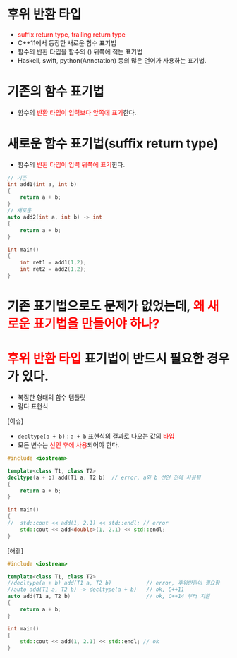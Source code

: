 <style>
r { color: Red }
o { color: Orange }
g { color: Green }
</style>

# 후위 반환 타입
- <r>suffix return type, trailing return type</r>
- C++11에서 등장한 새로운 함수 표기법
- 함수의 반환 타입을 함수의 () 뒤쪽에 적는 표기법
- Haskell, swift, python(Annotation) 등의 많은 언어가 사용하는 표기법.

# 기존의 함수 표기법
- 함수의 <r>반환 타입이 입력보다 앞쪽에 표기</r>한다.

# 새로운 함수 표기법(suffix return type)
- 함수의 <r>반환 타입이 입력 뒤쪽에 표기</r>한다. 

```c++
// 기존
int add1(int a, int b)
{
	return a + b;
}
// 새로운
auto add2(int a, int b) -> int
{
	return a + b;
}

int main()
{
	int ret1 = add1(1,2);
	int ret2 = add2(1,2);
}
``` 

# 기존 표기법으로도 문제가 없었는데, <r>왜 새로운 표기법을 만들어야 하나?</r>
# <r>후위 반환 타입</r> 표기법이 반드시 필요한 경우가 있다.
- 복잡한 형태의 함수 템플릿
- 람다 표현식

[이슈]

- `decltype(a + b)` : `a + b` 표현식의 결과로 나오는 값의 <r>타입</r>
- 모든 변수는 <r>선언 후에 사용</r>되어야 한다.

```c++
#include <iostream>

template<class T1, class T2>
decltype(a + b) add(T1 a, T2 b)  // error, a와 b 선언 전에 사용됨
{
	return a + b;
}

int main()
{
//	std::cout << add(1, 2.1) << std::endl; // error
	std::cout << add<double>(1, 2.1) << std::endl;
}
```
[해결]
```c++
#include <iostream>

template<class T1, class T2>
//decltype(a + b) add(T1 a, T2 b)           // error, 후위반환이 필요함
//auto add(T1 a, T2 b) -> decltype(a + b)   // ok, C++11 
auto add(T1 a, T2 b)                        // ok, C++14 부터 지원
{
	return a + b;
}

int main()
{
	std::cout << add(1, 2.1) << std::endl; // ok
}
```
